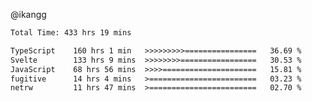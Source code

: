 @ikangg
<!--START_SECTION:waka-->

```txt
Total Time: 433 hrs 19 mins

TypeScript    160 hrs 1 min   >>>>>>>>>================   36.69 %
Svelte        133 hrs 9 mins  >>>>>>>>=================   30.53 %
JavaScript    68 hrs 56 mins  >>>>=====================   15.81 %
fugitive      14 hrs 4 mins   >========================   03.23 %
netrw         11 hrs 47 mins  >========================   02.70 %
```

<!--END_SECTION:waka-->
